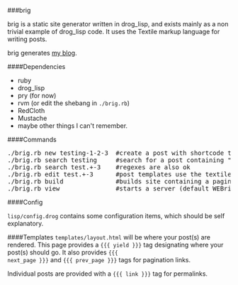 ###brig

brig is a static site generator written in drog\_lisp, and exists mainly as a non trivial example of drog\_lisp code. It uses the Textile markup language for writing posts.

brig generates <a href="http://bobjflong.co">my blog</a>.

####Dependencies
* ruby
* drog\_lisp
* pry (for now)
* rvm (or edit the shebang in <code>./brig.rb</code>)
* RedCloth
* Mustache
* maybe other things I  can't remember.

####Commands
<pre>
./brig.rb new testing-1-2-3  #create a post with shortcode testing-1-2-3
./brig.rb search testing     #search for a post containing "testing"
./brig.rb search test.+-3    #regexes are also ok
./brig.rb edit test.+-3      #post templates use the textile markup language
./brig.rb build              #builds site containing a paginated index, and post pages
./brig.rb view               #starts a server (default WEBrick)
</pre>

####Config

<code>lisp/config.drog</code> contains some configuration items, which should be self explanatory.


####Templates
<code>templates/layout.html</code> will be where your post(s) are rendered. This page provides a <code>{{{ yield }}}</code> tag designating where your post(s) should go. It also provides <code>{{{ next\_page }}}</code> and <code>{{{ prev\_page }}}</code> tags for pagination links.

Individual posts are provided with a  <code>{{{ link }}}</code> tag for permalinks.
